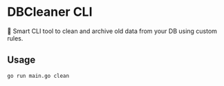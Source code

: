 # DBCleaner CLI

🧹 Smart CLI tool to clean and archive old data from your DB using custom rules.

## Usage

```bash
go run main.go clean
```
